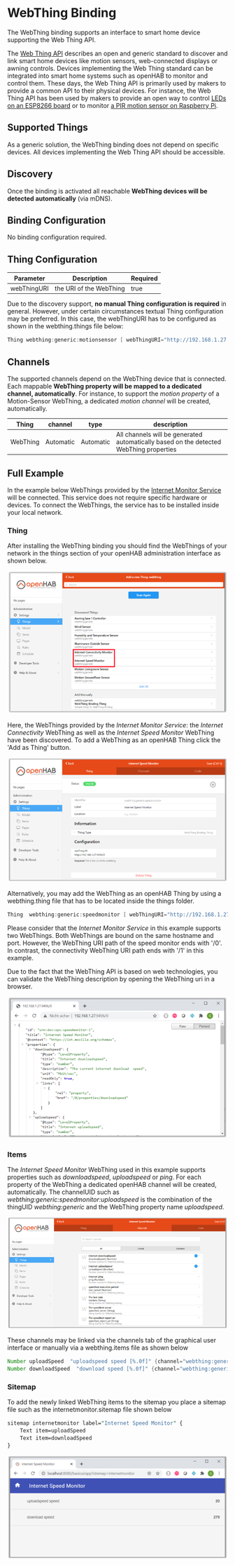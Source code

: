 # WebThing Binding

The WebThing binding supports an interface to smart home device supporting the Web Thing API.

The [Web Thing API](https://iot.mozilla.org/wot/) describes an open and generic standard to discover and link smart home devices
like motion sensors, web-connected displays or awning controls. Devices implementing the Web Thing standard can be integrated
into smart home systems such as openHAB to monitor and control them.
These days, the Web Thing API is primarily used by makers to provide a common API to their physical devices.
For instance, the Web Thing API has been used by makers to provide an open way to control [LEDs on an ESP8266 board](https://github.com/WebThingsIO/webthing-arduino)
or to monitor [a PIR motion sensor on Raspberry Pi](https://pypi.org/project/pi-pir-webthing/).

## Supported Things

As a generic solution, the WebThing binding does not depend on specific devices. All devices implementing the Web Thing API should be accessible.

## Discovery

Once the binding is activated all reachable **WebThing devices will be detected automatically** (via mDNS).

## Binding Configuration

No binding configuration required.

## Thing Configuration

| Parameter | Description   | Required  |
|----------|--------|-------------|
| webThingURI | the URI of the WebThing | true  |

Due to the discovery support, **no manual Thing configuration is required** in general. However, under certain circumstances textual
Thing configuration may be preferred. In this case, the webThingURI has to be configured as shown in the webthing.things file below:

```java
Thing webthing:generic:motionsensor [ webThingURI="http://192.168.1.27:9496/" ]
```

## Channels

The supported channels depend on the WebThing device that is connected. Each mappable **WebThing property will be mapped to a dedicated channel, automatically**. For instance, to support the _motion property_ of a Motion-Sensor WebThing, a dedicated _motion channel_ will be created, automatically.

| Thing | channel  | type   | description                  |
|--------|----------|--------|------------------------------|
| WebThing | Automatic | Automatic | All channels will be generated automatically based on the detected WebThing properties |

## Full Example

In the example below WebThings provided by the [Internet Monitor Service](https://pypi.org/project/internet-monitor-webthing/) will be connected.
This service does not require specific hardware or devices. To connect the WebThings, the service has to be installed inside your local network.

### Thing

After installing the WebThing binding you should find the WebThings of your network in the things section of your openHAB administration interface as shown below.

![discovery picture](doc/discovery.png)

Here, the WebThings provided by the _Internet Monitor Service_: the _Internet Connectivity_ WebThing as well as the
_Internet Speed Monitor_ WebThing have been discovered. To add a WebThing as an openHAB Thing click the 'Add as Thing' button.

![discovery picture](doc/speedmonitor.png)

Alternatively, you may add the WebThing as an openHAB Thing by using a webthing.thing file that has to be located inside the things folder.

```java
Thing  webthing:generic:speedmonitor [ webThingURI="http://192.168.1.27:9496/0" ]
```

Please consider that the _Internet Monitor Service_ in this example supports two WebThings. Both WebThings are bound on the
same hostname and port. However, the WebThing URI path of the speed monitor ends with '/0'. In contrast,
the connectivity WebThing URI path ends with '/1' in this example.

Due to the fact that the WebThing API is based on web technologies, you can validate the WebThing description by opening the WebThing uri in a browser.

![webthing picture](doc/webthing_description.png)

### Items

The _Internet Speed Monitor_ WebThing used in this example supports properties such as _downloadspeed_, _uploadspeed_ or _ping_.
For each property of the WebThing a dedicated openHAB channel will be created, automatically. The channelUID such
as _webthing:generic:speedmonitor:uploadspeed_ is the combination of the thingUID _webthing:generic_ and the
WebThing property name _uploadspeed_.

![channels picture](doc/channels.png)

These channels may be linked via the channels tab of the graphical user interface or manually via a webthing.items file as shown below

 ```java
Number uploadSpeed  "uploadspeed speed [%.0f]" {channel="webthing:generic:speedmonitor:uploadspeed"}
Number downloadSpeed  "download speed [%.0f]" {channel="webthing:generic:speedmonitor:downloadspeed"}

 ```

### Sitemap

To add the newly linked WebThing items to the sitemap you place a sitemap file such as the internetmonitor.sitemap file shown below

```perl
sitemap internetmonitor label="Internet Speed Monitor" {
    Text item=uploadSpeed
    Text item=downloadSpeed
}
```

![sitemap picture](doc/sitemap.png)
